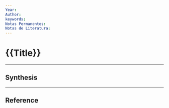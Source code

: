 ```yaml
---
Year: 
Author: 
keywords: 
Notas Permanentes: 
Notas de Literatura:
---
```

# {{Title}}

---
## Synthesis


---
## Reference

